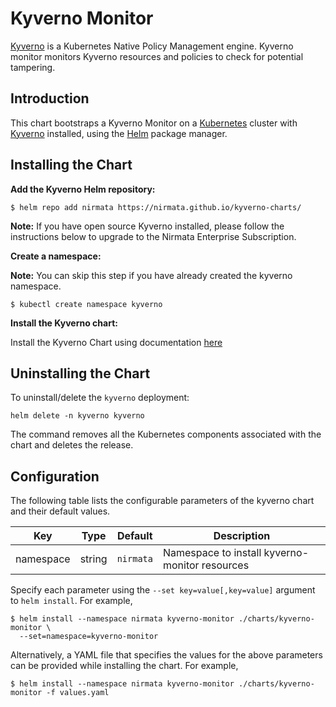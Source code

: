 # Kyverno Monitor

[Kyverno](https://kyverno.io) is a Kubernetes Native Policy Management engine. Kyverno monitor monitors Kyverno resources and policies to check for potential tampering. 

## Introduction

This chart bootstraps a Kyverno Monitor on a [Kubernetes](http://kubernetes.io) cluster with [Kyverno](https://kyverno.io) installed, using the [Helm](https://helm.sh) package manager.

## Installing the Chart

**Add the Kyverno Helm repository:**

```console
$ helm repo add nirmata https://nirmata.github.io/kyverno-charts/
```

**Note:** If you have open source Kyverno installed, please follow the instructions below to upgrade to the Nirmata Enterprise Subscription.

**Create a namespace:**

**Note:** You can skip this step if you have already created the kyverno namespace.

```console
$ kubectl create namespace kyverno
```

**Install the Kyverno chart:**

Install the Kyverno Chart using documentation [here](https://github.com/nirmata/kyverno-charts/blob/main/charts/nirmata/README.md)

## Uninstalling the Chart

To uninstall/delete the `kyverno` deployment:

```console
helm delete -n kyverno kyverno
```

The command removes all the Kubernetes components associated with the chart and deletes the release.

## Configuration

The following table lists the configurable parameters of the kyverno chart and their default values.

| Key | Type | Default | Description |
|-----|------|---------|-------------|
| namespace | string | `nirmata` | Namespace to install kyverno-monitor resources |

Specify each parameter using the `--set key=value[,key=value]` argument to `helm install`. For example,

```console
$ helm install --namespace nirmata kyverno-monitor ./charts/kyverno-monitor \
  --set=namespace=kyverno-monitor
```

Alternatively, a YAML file that specifies the values for the above parameters can be provided while installing the chart. For example,

```console
$ helm install --namespace nirmata kyverno-monitor ./charts/kyverno-monitor -f values.yaml
```

